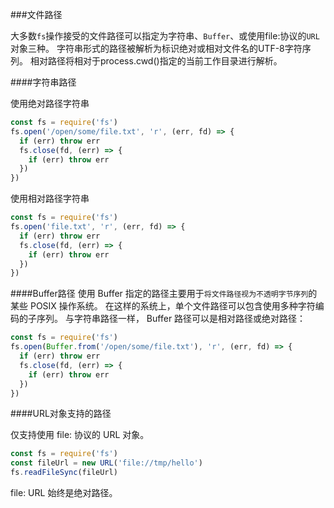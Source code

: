###文件路径

大多数`fs`操作接受的文件路径可以指定为字符串、`Buffer`、或使用file:协议的`URL`对象三种。
字符串形式的路径被解析为标识绝对或相对文件名的UTF-8字符序列。
相对路径将相对于process.cwd()指定的当前工作目录进行解析。

####字符串路径

使用绝对路径字符串

```javascript
const fs = require('fs')
fs.open('/open/some/file.txt', 'r', (err, fd) => {
  if (err) throw err
  fs.close(fd, (err) => {
    if (err) throw err
  })
})
```

使用相对路径字符串

```javascript
const fs = require('fs')
fs.open('file.txt', 'r', (err, fd) => {
  if (err) throw err
  fs.close(fd, (err) => {
    if (err) throw err
  })
})
```

####Buffer路径
使用 Buffer 指定的路径主要用于`将文件路径视为不透明字节序列`的某些 POSIX 操作系统。
在这样的系统上，单个文件路径可以包含使用多种字符编码的子序列。
与字符串路径一样， Buffer 路径可以是相对路径或绝对路径：

```javascript
const fs = require('fs')
fs.open(Buffer.from('/open/some/file.txt'), 'r', (err, fd) => {
  if (err) throw err
  fs.close(fd, (err) => {
    if (err) throw err
  })
})
```

####URL对象支持的路径

仅支持使用 file: 协议的 URL 对象。

```javascript
const fs = require('fs')
const fileUrl = new URL('file://tmp/hello')
fs.readFileSync(fileUrl)
```
file: URL 始终是绝对路径。